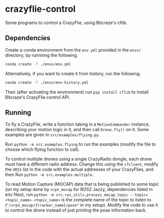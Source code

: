 # crazyflie-control
Some programs to control a CrazyFlie, using Bitcraze's cflib.

## Dependencies

Create a conda environment from the `env.yml` provided in the `envs/` directory, by runninng the following.
```bash
conda create -f ./envs/env.yml
```

Alternatively, if you want to create it from history, run the following.
```bash
conda create -f ./envs/env-history.yml
```

Then (after activating the environment) run `pip install cflib` to install Bitcraze's CrazyFlie control API.


## Running

To fly a CrazyFlie, write a function taking in a `MotionCommander` instance, describing
your motion logic in it, and then call `Drone.fly()` on it. Some examples are given in `src/examples/flying.py`.

Run `python -m src.examples.flying` to run the examples (modify the file to choose which flying function to call).

To control multiple drones using a single CrazyRadio dongle, each drone must have a different radio address.
Change this using the `cfclient`, modify the `URIS` list in the code with the actual addresses of your CrazyFlies,
and then Run `python -m src.examples.multiple`.

To read Motion Capture (MOCAP) data that is being published to some topic (on my setup done by `vrpn_mocap` for ROS2 Jazzy, 
dependencies listed in env files), run `python -m src.ros_utils.process_mocap_topic --topic=<topic_name>`. `<topic_name>` 
is the complete name of the topic to listen to (`"/vrpn_mocap/{tracker_name}/pose"` in my setup). Modify the code to use it 
to control the drone instead of just printing the pose information back.
